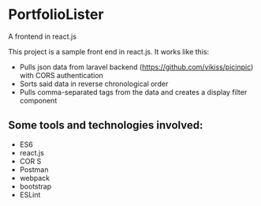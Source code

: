 # PortfolioLister
A frontend in react.js

This project is a sample front end in react.js.
It works like this:
- Pulls json data from laravel backend (https://github.com/vikiss/picinpic) with CORS authentication
- Sorts said data in reverse chronological order
- Pulls comma-separated tags from the data and creates a display filter component

## Some tools and technologies involved:
- ES6
- react.js
- COR S
- Postman
- webpack
- bootstrap
- ESLint

